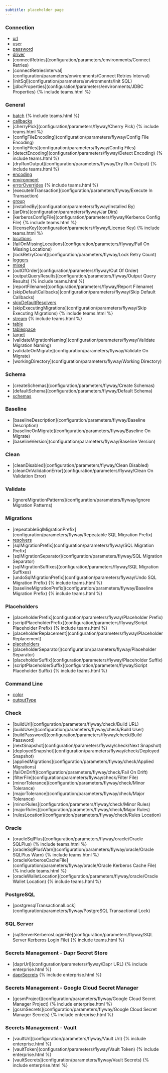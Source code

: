 ```yaml
---
subtitle: placeholder page
---
```


### Connection
- [url](configuration/parameters/environments/url)
- [user](configuration/parameters/environments/user)
- [password](configuration/parameters/environments/password)
- [driver](configuration/parameters/environments/driver)
- [connectRetries](configuration/parameters/environments/Connect Retries)
- [connectRetriesInterval](configuration/parameters/environments/Connect Retries Interval)
- [initSql](configuration/parameters/environments/Init SQL)
- [jdbcProperties](configuration/parameters/environments/JDBC Properties) {% include teams.html %}

### General

- [batch](configuration/parameters/flyway/batch) {% include teams.html %}
- [callbacks](configuration/parameters/flyway/callbacks)
- [cherryPick](configuration/parameters/flyway/Cherry Pick) {% include teams.html %}
- [configFileEncoding](configuration/parameters/flyway/Config File Encoding)
- [configFiles](configuration/parameters/flyway/Config Files)
- [detectEncoding](configuration/parameters/flyway/Detect Encoding) {% include teams.html %}
- [dryRunOutput](configuration/parameters/flyway/Dry Run Output) {% include teams.html %}
- [encoding](configuration/parameters/flyway/encoding)
- [environment](configuration/parameters/flyway/environment)
- [errorOverrides](configuration/parameters/flyway/errorOverrides) {% include teams.html %}
- [executeInTransaction](configuration/parameters/flyway/Execute In Transaction)
- [group](configuration/parameters/flyway/group)
- [installedBy](configuration/parameters/flyway/Installed By)
- [jarDirs](configuration/parameters/flyway/Jar Dirs)
- [kerberosConfigFile](configuration/parameters/flyway/Kerberos Config File) {% include teams.html %}
- [licenseKey](configuration/parameters/flyway/License Key) {% include teams.html %}
- [locations](configuration/parameters/flyway/locations)
- [failOnMissingLocations](configuration/parameters/flyway/Fail On Missing Locations)
- [lockRetryCount](configuration/parameters/flyway/Lock Retry Count)
- [loggers](configuration/parameters/flyway/loggers)
- [mixed](configuration/parameters/flyway/mixed)
- [outOfOrder](configuration/parameters/flyway/Out Of Order)
- [outputQueryResults](configuration/parameters/flyway/Output Query Results) {% include teams.html %}
- [reportFilename](configuration/parameters/flyway/Report Filename)
- [skipDefaultCallbacks](configuration/parameters/flyway/Skip Default Callbacks)
- [skipDefaultResolvers](configuration/parameters/flyway/skipDefaultResolvers)
- [skipExecutingMigrations](configuration/parameters/flyway/Skip Executing Migrations) {% include teams.html %}
- [stream](configuration/parameters/flyway/stream) {% include teams.html %}
- [table](configuration/parameters/flyway/table)
- [tablespace](configuration/parameters/flyway/tablespace)
- [target](configuration/parameters/flyway/target)
- [validateMigrationNaming](configuration/parameters/flyway/Validate Migration Naming)
- [validateOnMigrate](configuration/parameters/flyway/Validate On Migrate)
- [workingDirectory](configuration/parameters/flyway/Working Directory)

### Schema
- [createSchemas](configuration/parameters/flyway/Create Schemas)
- [defaultSchema](configuration/parameters/flyway/Default Schema)
- [schemas](configuration/parameters/environments/schemas)

### Baseline
- [baselineDescription](configuration/parameters/flyway/Baseline Description)
- [baselineOnMigrate](configuration/parameters/flyway/Baseline On Migrate)
- [baselineVersion](configuration/parameters/flyway/Baseline Version)

### Clean
- [cleanDisabled](configuration/parameters/flyway/Clean Disabled)
- [cleanOnValidationError](configuration/parameters/flyway/Clean On Validation Error)

### Validate
- [ignoreMigrationPatterns](configuration/parameters/flyway/Ignore Migration Patterns)

### Migrations
- [repeatableSqlMigrationPrefix](configuration/parameters/flyway/Repeatable SQL Migration Prefix)
- [resolvers](configuration/parameters/environments/Resolver)
- [sqlMigrationPrefix](configuration/parameters/flyway/SQL Migration Prefix)
- [sqlMigrationSeparator](configuration/parameters/flyway/SQL Migration Separator)
- [sqlMigrationSuffixes](configuration/parameters/flyway/SQL Migration Suffixes)
- [undoSqlMigrationPrefix](configuration/parameters/flyway/Undo SQL Migration Prefix) {% include teams.html %}
- [baselineMigrationPrefix](configuration/parameters/flyway/Baseline Migration Prefix) {% include teams.html %}

### Placeholders
- [placeholderPrefix](configuration/parameters/flyway/Placeholder Prefix)
- [scriptPlaceholderPrefix](configuration/parameters/flyway/Script Placeholder Prefix) {% include teams.html %}
- [placeholderReplacement](configuration/parameters/flyway/Placeholder Replacement)
- [placeholders](configuration/parameters/flyway/placeholders)
- [placeholderSeparator](configuration/parameters/flyway/Placeholder Separator)
- [placeholderSuffix](configuration/parameters/flyway/Placeholder Suffix)
- [scriptPlaceholderSuffix](configuration/parameters/flyway/Script Placeholder Suffix) {% include teams.html %}

### Command Line
- [color](configuration/parameters/flyway/Color)
- [outputType](configuration/parameters/flyway/outputtype)

### Check
- [buildUrl](configuration/parameters/flyway/check/Build URL)
- [buildUser](configuration/parameters/flyway/check/Build User)
- [buildPassword](configuration/parameters/flyway/check/Build Password)
- [nextSnapshot](configuration/parameters/flyway/check/Next Snapshot)
- [deployedSnapshot](configuration/parameters/flyway/check/Deployed Snapshot)
- [appliedMigrations](configuration/parameters/flyway/check/Applied Migrations)
- [failOnDrift](configuration/parameters/flyway/check/Fail On Drift)
- [filterFile](configuration/parameters/flyway/check/Filter File)
- [minorTolerance](configuration/parameters/flyway/check/Minor Tolerance)
- [majorTolerance](configuration/parameters/flyway/check/Major Tolerance)
- [minorRules](configuration/parameters/flyway/check/Minor Rules)
- [majorRules](configuration/parameters/flyway/check/Major Rules)
- [rulesLocation](configuration/parameters/flyway/check/Rules Location)

### Oracle
- [oracleSqlPlus](configuration/parameters/flyway/oracle/Oracle SQLPlus) {% include teams.html %}
- [oracleSqlPlusWarn](configuration/parameters/flyway/oracle/Oracle SQLPlus Warn) {% include teams.html %}
- [oracleKerberosCacheFile](configuration/parameters/flyway/oracle/Oracle Kerberos Cache File) {% include teams.html %}
- [oracleWalletLocation](configuration/parameters/flyway/oracle/Oracle Wallet Location) {% include teams.html %}

### PostgreSQL
- [postgresqlTransactionalLock](configuration/parameters/flyway/PostgreSQL Transactional Lock)

### SQL Server
- [sqlServerKerberosLoginFile](configuration/parameters/flyway/SQL Server Kerberos Login File) {% include teams.html %}

### Secrets Management - Dapr Secret Store
- [daprUrl](configuration/parameters/flyway/Dapr URL) {% include enterprise.html %}
- [daprSecrets](configuration/parameters/flyway/dapr-secrets) {% include enterprise.html %}

### Secrets Management - Google Cloud Secret Manager
- [gcsmProject](configuration/parameters/flyway/Google Cloud Secret Manager Project) {% include enterprise.html %}
- [gcsmSecrets](configuration/parameters/flyway/Google Cloud Secret Manager Secrets) {% include enterprise.html %}

### Secrets Management - Vault
- [vaultUrl](configuration/parameters/flyway/Vault Url) {% include enterprise.html %}
- [vaultToken](configuration/parameters/flyway/Vault Token) {% include enterprise.html %}
- [vaultSecrets](configuration/parameters/flyway/Vault Secrets) {% include enterprise.html %}
